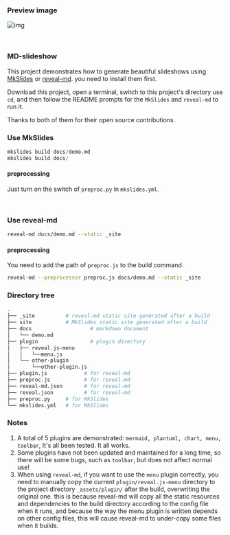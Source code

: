 

### Preview image

![img](docs/assets/slideshow.gif)



<br />

### MD-slideshow

This project demonstrates how to generate beautiful slideshows using [MkSlides](https://github.com/MartenBE/mkslides) or [reveal-md](https://github.com/webpro/reveal-md). you need to install them first.

Download this project, open a terminal, switch to this project's directory use `cd`, and then follow the README prompts for the `MkSlides` and `reveal-md` to run it.

Thanks to both of them for their open source contributions.



### Use MkSlides

```python
mkslides build docs/demo.md
mkslides build docs/
```



#### preprocessing

Just turn on the switch of  `preproc.py` in `mkslides.yml`.

<br />

### Use reveal-md

```bash
reveal-md docs/demo.md --static _site
```



#### preprocessing

You need to add the path of `preproc.js` to the build command.

```bash
reveal-md --preprocessor preproc.js docs/demo.md --static _site
```



### Directory tree

```bash
.
├── _site          # reveal-md static site generated after a build
├── site           # MkSlides static site generated after a build
├── docs                   # markdown document
│   └── demo.md
├── plugin                 # plugin directory
│   ├── reveal.js-menu
│   │   └──menu.js
│   └── other-plugin
│       └──other-plugin.js
├── plugin.js            # for reveal-md
├── preproc.js           # for reveal-md
├── reveal-md.json       # for reveal-md
├── reveal.json          # for reveal-md
├── preproc.py     # for MkSlides
└── mkslides.yml   # for MkSlides
```



### Notes

1. A total of 5 plugins are demonstrated: `mermaid, plantuml, chart, menu, toolbar`, It's all been tested. It all works.
2. Some plugins have not been updated and maintained for a long time, so there will be some bugs, such as `toolbar`, but does not affect normal use!
3. When using `reveal-md`, if you want to use the `menu` plugin correctly, you need to manually copy the current `plugin/reveal.js-menu` directory to the project directory `_assets/plugin/` after the build, overwriting the original one. this is because reveal-md will copy all the static resources and dependencies to the build directory according to the config file when it runs, and because the way the menu plugin is written depends on other config files, this will cause reveal-md to under-copy some files when it builds.

